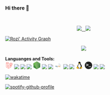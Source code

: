 ### Hi there 👋

<!--
**fahrurozi/fahrurozi** is a ✨ _special_ ✨ repository because its `README.md` (this file) appears on your GitHub profile.

Here are some ideas to get you started:

- 🔭 I’m currently working on ...
- 🌱 I’m currently learning ...
- 👯 I’m looking to collaborate on ...
- 🤔 I’m looking for help with ...
- 💬 Ask me about ...
- 📫 How to reach me: ...
- 😄 Pronouns: ...
- ⚡ Fun fact: ...
-->

<!-- ![](https://visitor-badge.laobi.icu/badge?page_id=fahrurozi.fahrurozi) -->
<!-- [![Github](https://img.shields.io/github/followers/fahrurozi?label=Follow&style=social)](https://github.com/fahrurozi) -->
<!-- ![GitHub stats](https://github-readme-stats.vercel.app/api?username=fahrurozi&show_icons=true&theme=tokyonight)
![Top Langs](https://github-readme-stats.vercel.app/api/top-langs/?username=CharalambosIoannou&theme=tokyonight) -->



<!-- <h1 align="center">
  <b>Fahru Rozi</b>
</h1> -->


<br/>

<p align="center">
  <a href="#">
    <img width="30.5%" src="https://github-contribution-stats.vercel.app/api/?username=fahrurozi" />
    &nbsp;
    <img width="49.5%" src="https://github-readme-streak-stats.herokuapp.com/?user=fahrurozi&theme=gruvbox&hide_border=true" />
  </a>
</p>


[![Rozi' Activity Graph](https://github-readme-activity-graph.cyclic.app/graph?username=fahrurozi&custom_title=Rozi's%20Contribution%20Graph&theme=gruvbox&bg_color=282828&hide_border=true&line=d1a01f&point=c58545)](#)

<p align="center">
  <a href="#">
    <img src="https://github-readme-stats.vercel.app/api/top-langs/?username=fahrurozi&theme=tokyonight&layout=compact" />
  </a>
</p>


**Languanges and Tools:**
<br>
<img height="25px" src="https://raw.githubusercontent.com/github/explore/56a826d05cf762b2b50ecbe7d492a839b04f3fbf/topics/laravel/laravel.png" />
<img height="25px" src="https://codeigniter.com/userguide3/_static/ci-icon.ico" />
<img height="25px" src="https://spring.io/icons/icon-96x96.png?v=96334d577af708644f6f0495dd1c7bc8" />
<img height="25px" src="https://www.yiiframework.com/favico/apple-touch-icon.png" />
<img height="25px" src="https://raw.githubusercontent.com/github/explore/80688e429a7d4ef2fca1e82350fe8e3517d3494d/topics/nodejs/nodejs.png" />
<img height="25px" src="https://expressjs.com/images/favicon.png" />
<img height="25px" src="https://angularjs.org/favicon.ico" />
<img height="25px" src="https://raw.githubusercontent.com/github/explore/80688e429a7d4ef2fca1e82350fe8e3517d3494d/topics/mysql/mysql.png" />
<img height="25px" src="https://www.mongodb.com/assets/images/global/favicon.ico" />
<img height="25px" src="https://www.postgresql.org/favicon.ico" />
<img height="25px" src="https://raw.githubusercontent.com/github/explore/80688e429a7d4ef2fca1e82350fe8e3517d3494d/topics/linux/linux.png" />
<img height="25px" src="https://raw.githubusercontent.com/github/explore/d92924b1d925bb134e308bd29c9de6c302ed3beb/topics/terminal/terminal.png" />
<img height="25px" src="https://upload.wikimedia.org/wikipedia/commons/9/9c/IntelliJ_IDEA_Icon.svg" />
<img height="25px" src="https://code.visualstudio.com/favicon.ico" />

[![wakatime](https://wakatime.com/badge/user/a4bdd265-15ab-4c60-a698-3ab5e02adac9.svg)](https://wakatime.com/@a4bdd265-15ab-4c60-a698-3ab5e02adac9)

[![spotify-github-profile](https://spotify-github-profile.vercel.app/api/view?uid=21ep4hyq6ejmdfwkkitx56n6i&cover_image=true&theme=default&show_offline=false&background_color=121212)](https://spotify-github-profile.vercel.app/api/view?uid=21ep4hyq6ejmdfwkkitx56n6i&redirect=true)



<summary>
  
<!-- [![Github Stats](https://github-readme-stats.vercel.app/api?username=fahrurozi)](https://github.com/fahrurozi&theme=tokyonight) -->
<!-- ![GitHub stats](https://github-readme-stats.vercel.app/api?username=fahrurozi&show_icons=true&theme=tokyonight&count_private=true) -->
<!-- ![Top Languages](https://github-readme-stats.vercel.app/api/top-langs/?username=fahrurozi&theme=tokyonight&layout=compact)  -->
</summary>
